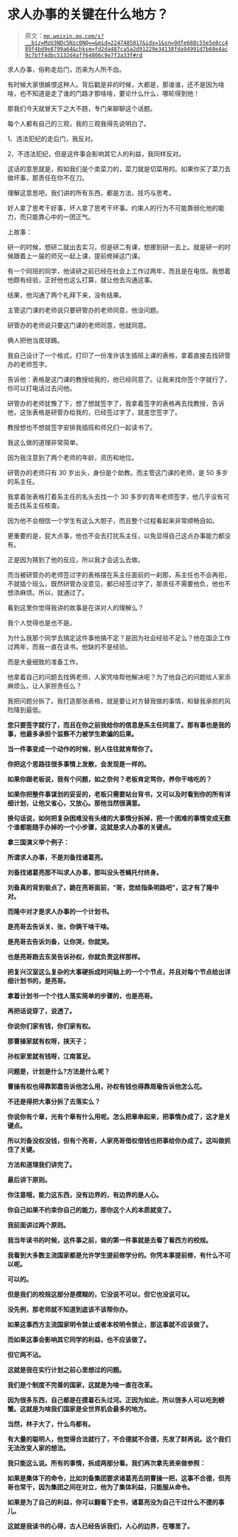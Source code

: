 # 求人办事的关键在什么地方？

> 原文：[`mp.weixin.qq.com/s?__biz=MzU3NDc5Nzc0NQ==&mid=2247485017&idx=1&sn=9dfe688c55e5e8cc489f4bd9e8799a64&chksm=fd2da487ca5a2d91229e34138fda94991d7b68e4ac9c7bff4dbc5132d4aff64806c9e7f3a33f#rd`](http://mp.weixin.qq.com/s?__biz=MzU3NDc5Nzc0NQ==&mid=2247485017&idx=1&sn=9dfe688c55e5e8cc489f4bd9e8799a64&chksm=fd2da487ca5a2d91229e34138fda94991d7b68e4ac9c7bff4dbc5132d4aff64806c9e7f3a33f#rd)

求人办事，俗称走后门，历来为人所不齿。

有时候大家很嫉恨这种人。背后戳是非的时候，大都是，那谁谁，还不是因为啥啥，也不知道是走了谁的门路才那啥啥，要论什么什么，哪轮得到他！

那我们今天就冒天下之大不韪，专门来聊聊这个话题。

每个人都有自己的三观，我的三观我得先说明白了。

1、违法犯纪的走后门，我反对。

2、不违法犯纪，但是这件事会影响其它人的利益，我同样反对。

这话的意思就是，假如我们是个卖菜刀的，菜刀就是切菜用的。如果你买了菜刀去做坏事，那责任在你不在刀。

理解这意思吧，我们讲的所有东西，都是方法，技巧与思考。

好人拿了思考干好事，坏人拿了思考干坏事。约束人的行为不可能靠弱化他的能力，而只能靠心中的一团正气。

上故事：

研一的时候，想研二就出去实习，但是研二有课，想挪到研一去上。就是研一的时候跟着上一届的师兄一起上课，提前修掉这门课。

有一个同班的同学，他读研之前已经在社会上工作过两年，而且是在电信。我想着他颇有经验，正好他也这么打算，就让他去沟通这事。

结果，他沟通了两个礼拜下来，没有结果。

主管这门课的老师说只要研管办的老师同意，他没问题。

研管办的老师说只要这门课的老师同意，他就同意。

俩人把他当皮球踢。

我自己设计了一个格式，打印了一份准许该生插班上课的表格，拿着直接去找研管办的老师签字。

告诉他：表格是这门课的教授给我的，他已经同意了。让我来找你签个字就行了，你可以打电话过去问他。

研管办的老师犹豫了下，想了想就签字了，我拿着签字的表格再去找教授，告诉他，这张表格是研管办给我的，已经签过字了，就差您签字了。

教授想也不想就签字安排我插班和师兄们一起读书了。

我这么做的道理非常简单。

因为我注意到了两个老师的年龄，资历和地位。

研管办的老师只有 30 岁出头，身份是个助教。而主管这门课的老师，是 50 多岁的系主任。

我拿着张表格打着系主任的名头去找一个 30 多岁的青年老师签字，他几乎没有可能去找系主任核查。

因为他不会相信一个学生有这么大胆子，而且整个过程看起来非常顺畅自如。

更重要的是，屁大点事，他也不会去打扰系主任，以免显得自己这点办事能力都没有。

正是因为猜到了他的反应，所以我才会这么去做。

而当被研管办的老师签过字的表格摆在系主任面前的一刹那，系主任也不会再拒，不就插个班么，既然研管办没意见，都已经签过字了，那责任不需要他负，他也不想添麻烦。所以，就通过了。

看到这里你觉得我讲的故事是在讲对人的理解么？

我个人觉得也是也不是。

为什么我那个同学去搞定这件事他搞不定？是因为社会经验不足么？他在国企工作过两年，而我一直在读书。他缺的不是经验。

而是大量细致的准备工作。

他拿着自己的问题去找俩老师，人家凭啥帮他解决呢？为了他自己的问题给人家添麻烦么，让人家担责任么？

我把问题分拆了。我打造那张表格，就是要让对方替我做的事情，和替我承担的风险降到最低。

**您只要签字就行了，而且在你之前我给你的信息是系主任同意了。那有事也是我的事，他最多承担个监察不力被学生欺骗的后果。**

**当一件事变成一个动作的时候，别人往往就肯帮你了。**

**你把这个思路往很多事情上发散，会发现是一样的。**

**如果你跟老板说，我有个问题，如之奈何？老板肯定骂你，养你干啥吃的？**

**如果你把整件事谋划的妥妥的，老板只需要站台背书，又可以及时看到你的所有详细计划，让他又省心，又放心。那他当然很满意。**

**换句话说，如何把复杂困难没有头绪的大事情分拆掉，把一个困难的事情变成无数个谁都能随手办掉的一个小步骤，这就是求人办事的关键点。**

****拿三国演义举个例子：****

****所谓求人办事，不是刘备找诸葛亮。****

****刘备找诸葛亮那不叫求人办事，那叫没头苍蝇托付终身。****

****刘备真的背到极点了，跪在亮哥面前，“哥，您给指条明路吧”，这才有了隆中对。**** 

****而隆中对才是求人办事的一个计划书。****

****是亮哥去告诉关、张，你俩干啥干啥。****

****是亮哥去告诉刘备，让你哭，你就哭。****

****也是亮哥跑去东吴告诉孙权，你就负责这样那样。****

****把复兴汉室这么复杂的大事硬拆成时间轴上的一个个节点，并且对每个节点给出详细计划书的，是亮哥。****

****拿着计划书一个个找人落实简单的步骤的，也是亮哥。****

****再把话说穿了，说透了。****

****你说你们家有钱，你们家有权。****

****那曹操家就有权呀，挟天子；****

****孙权家里就有钱呀，江南富足。****

****问题是，计划是什么?方法是什么呢？****

****曹操有权也得靠郭嘉告诉他怎么用，孙权有钱也得靠周瑜告诉他怎么花。****

****不还是得把大事分拆了去落实么？****

****你说你有个章，光有个章有什么用呢。怎么把章串起来，把事情办成了，这才是关键点。****

****所以刘备没权没钱，但有个亮哥，人家亮哥借权借钱也把事给你办成了。这叫做抓住了关键。****

****方法和道理我们讲完了。****

****最后讲下原则。****

****你注意哦，能力这东西，没有边界的，有边界的是人心。****

******你自己如果不约束你自己的能力，那你这个人的本质就变了。******

******我前面讲过两个原则。******

******我当年读书的时候，这件事之前，做的第一件事就是去看了看西方的校规。******

******我看到大多数主流国家都是允许学生提前修学分的。你凭本事提前修，有什么不可以呢。******

******可以的。******

******但是我们的校规这部分是模糊的，它没说不可以，但它也没说可以。******

******没先例，那老师就不知道到底该不该帮你办。******

******如果这事西方主流国家明令禁止或者本校明令禁止，那这事就不应该做了。******

******而如果这事会影响其它同学的利益，也不应该做了。******

******但它两不沾。******

******这就是我在实行计划之前心里想过的问题。******

******我们是个制度不完善的国家，这就是为啥一直在改革。******

******因为很多东西，自己都是在摸着石头过河。正因为如此，所以很多人可以吃到螃蟹。这就是为啥我们国家是全世界机会最多的地方。******

******当然，林子大了，什么鸟都有。******

******有大量的聪明人，他觉得合法就行了，不合德就不合德，先发了财再说。这个我们无法改变人家的想法。******

******我只能这么说。所有的事情，拆成两部分看。我们再次拿先贤来做参照：******

******如果是集体下的命令，比如刘备集团要求诸葛亮去阴曹操一把，这事不合德，但亮哥也常干，因为集团之间在对立，他为了集体利益，只能服从命令。******

******如果是为了自己的利益，你可以翻看下史书，诸葛亮没为自己干过什么不德的事儿。******

******这就是我读书的心得，古人已经告诉我们，人心的边界，在哪里了。******